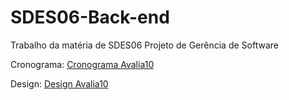 # SDES06-Back-end
Trabalho da matéria de SDES06 Projeto de Gerência de Software

Cronograma: [Cronograma Avalia10](https://trello.com/b/TYr8m8Hz/cronograma-avalia10)

Design: [Design Avalia10](https://www.figma.com/design/UHhBCKNkoxsIbG6w7oSme3/Avalia%C3%A7%C3%A3o-de-Festas?node-id=0-1&t=O20pG6WUvhoubfiR-1)

